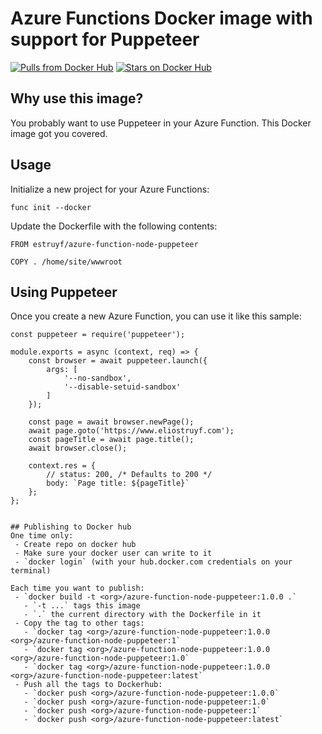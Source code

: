 # Azure Functions Docker image with support for Puppeteer

[![Pulls from Docker Hub](https://img.shields.io/docker/pulls/estruyf/azure-function-node-puppeteer.svg)](https://hub.docker.com/r/estruyf/azure-function-node-puppeteer) [![Stars on Docker Hub](https://img.shields.io/docker/stars/estruyf/azure-function-node-puppeteer.svg)](https://hub.docker.com/r/estruyf/azure-function-node-puppeteer)

## Why use this image?

You probably want to use Puppeteer in your Azure Function. This Docker image got you covered.

## Usage

Initialize a new project for your Azure Functions:

```
func init --docker
```

Update the Dockerfile with the following contents:

```
FROM estruyf/azure-function-node-puppeteer

COPY . /home/site/wwwroot
```

## Using Puppeteer

Once you create a new Azure Function, you can use it like this sample:

```
const puppeteer = require('puppeteer');

module.exports = async (context, req) => {    
    const browser = await puppeteer.launch({
        args: [
            '--no-sandbox',
            '--disable-setuid-sandbox'
        ]
    });

    const page = await browser.newPage();
    await page.goto('https://www.eliostruyf.com');
    const pageTitle = await page.title();
    await browser.close();

    context.res = {
        // status: 200, /* Defaults to 200 */
        body: `Page title: ${pageTitle}`
    };
};


## Publishing to Docker hub
One time only:
 - Create repo on docker hub
 - Make sure your docker user can write to it
 - `docker login` (with your hub.docker.com credentials on your terminal)

Each time you want to publish:
 - `docker build -t <org>/azure-function-node-puppeteer:1.0.0 .`
   - `-t ...` tags this image
   - `.` the current directory with the Dockerfile in it
 - Copy the tag to other tags:
   - `docker tag <org>/azure-function-node-puppeteer:1.0.0 <org>/azure-function-node-puppeteer:1`
   - `docker tag <org>/azure-function-node-puppeteer:1.0.0 <org>/azure-function-node-puppeteer:1.0`
   - `docker tag <org>/azure-function-node-puppeteer:1.0.0 <org>/azure-function-node-puppeteer:latest`
 - Push all the tags to Dockerhub:
   - `docker push <org>/azure-function-node-puppeteer:1.0.0`
   - `docker push <org>/azure-function-node-puppeteer:1.0`
   - `docker push <org>/azure-function-node-puppeteer:1`
   - `docker push <org>/azure-function-node-puppeteer:latest`

```